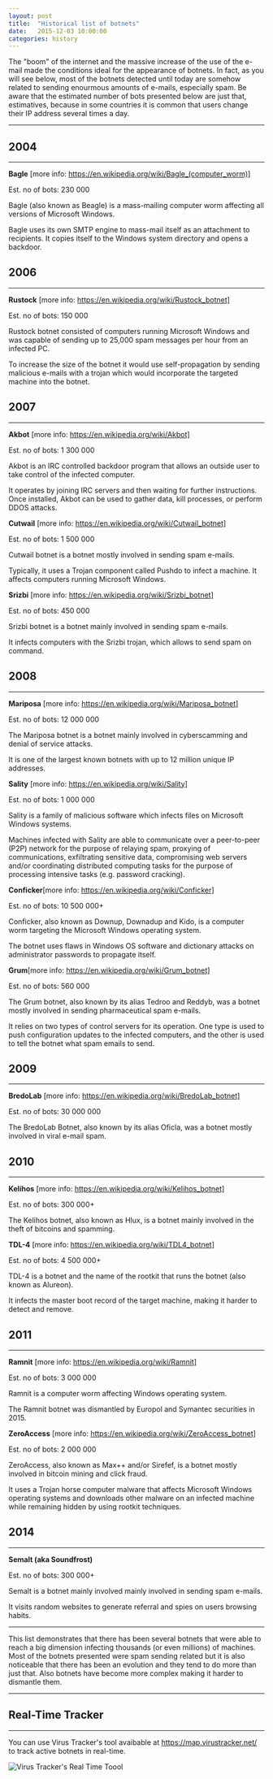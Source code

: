 ```yaml
---
layout: post
title:  "Historical list of botnets"
date:   2015-12-03 10:00:00
categories: history
---
```


The "boom" of the internet and the massive increase of the use of the e-mail made the conditions ideal for the appearance of botnets. In fact, as you will see below, most of the botnets detected until today are somehow related to sending enourmous amounts of e-mails, especially spam. Be aware that the estimated number of bots presented below are just that, estimatives, because in some countries it is common that users change their IP address several times a day.


----------


2004
----


----------


**Bagle** [more info: https://en.wikipedia.org/wiki/Bagle_(computer_worm)]

Est. no of bots: 230 000

Bagle (also known as Beagle) is a mass-mailing computer worm affecting all versions of Microsoft Windows.

Bagle uses its own SMTP engine to mass-mail itself as an attachment to recipients. It copies itself to the Windows system directory and opens a backdoor.


2006
----


----------


**Rustock** [more info: https://en.wikipedia.org/wiki/Rustock_botnet]

Est. no of bots: 150 000

Rustock botnet consisted of computers running Microsoft Windows and was capable of sending up to 25,000 spam messages per hour from an infected PC.

To increase the size of the botnet it would use self-propagation by sending malicious e-mails with a trojan which would incorporate the targeted machine into the botnet.


2007
----


----------


**Akbot** [more info: https://en.wikipedia.org/wiki/Akbot]

Est. no of bots: 1 300 000

Akbot is an IRC controlled backdoor program that allows an outside user to take control of the infected computer.

It operates by joining IRC servers and then waiting for further instructions. Once installed, Akbot can be used to gather data, kill processes, or perform DDOS attacks.
	
**Cutwail** [more info: https://en.wikipedia.org/wiki/Cutwail_botnet]

Est. no of bots: 1 500 000

Cutwail botnet is a botnet mostly involved in sending spam e-mails.

Typically, it uses a Trojan component called Pushdo to infect a machine. It affects computers running Microsoft Windows.
	
**Srizbi** [more info: https://en.wikipedia.org/wiki/Srizbi_botnet]

Est. no of bots: 450 000

Srizbi botnet is a botnet mainly involved in sending spam e-mails.

It infects computers with the Srizbi trojan, which allows to send spam on command.

2008
----


----------


	
**Mariposa** [more info: https://en.wikipedia.org/wiki/Mariposa_botnet]

Est. no of bots: 12 000 000

The Mariposa botnet is a botnet mainly involved in cyberscamming and denial of service attacks.

It is one of the largest known botnets with up to 12 million unique IP addresses.

**Sality** [more info: https://en.wikipedia.org/wiki/Sality]

Est. no of bots: 1 000 000

Sality is a family of malicious software which infects files on Microsoft Windows systems.

Machines infected with Sality are able to communicate over a peer-to-peer (P2P) network for the purpose of relaying spam, proxying of communications, exfiltrating sensitive data, compromising web servers and/or coordinating distributed computing tasks for the purpose of processing intensive tasks (e.g. password cracking).
	
**Conficker**[more info: https://en.wikipedia.org/wiki/Conficker]

Est. no of bots: 10 500 000+

Conficker, also known as Downup, Downadup and Kido, is a computer worm targeting the Microsoft Windows operating system.

The botnet uses flaws in Windows OS software and dictionary attacks on administrator passwords to propagate itself.

**Grum**[more info: https://en.wikipedia.org/wiki/Grum_botnet]

Est. no of bots: 560 000

The Grum botnet, also known by its alias Tedroo and Reddyb, was a botnet mostly involved in sending pharmaceutical spam e-mails.

It relies on two types of control servers for its operation. One type is used to push configuration updates to the infected computers, and the other is used to tell the botnet what spam emails to send. 

2009
----


----------


**BredoLab** [more info: https://en.wikipedia.org/wiki/BredoLab_botnet]

Est. no of bots: 30 000 000

The BredoLab Botnet, also known by its alias Oficla, was a botnet mostly involved in viral e-mail spam.
 

2010
----


----------


**Kelihos** [more info: https://en.wikipedia.org/wiki/Kelihos_botnet]

Est. no of bots: 300 000+

The Kelihos botnet, also known as Hlux, is a botnet mainly involved in the theft of bitcoins and spamming.

**TDL-4** [more info: https://en.wikipedia.org/wiki/TDL4_botnet]

Est. no of bots: 4 500 000+

TDL-4 is a botnet and the name of the rootkit that runs the botnet (also known as Alureon).

It infects the master boot record of the target machine, making it harder to detect and remove.

2011
----


----------


**Ramnit** [more info: https://en.wikipedia.org/wiki/Ramnit]

Est. no of bots: 3 000 000 

Ramnit is a computer worm affecting Windows operating system.

The Ramnit botnet was dismantled by Europol and Symantec securities in 2015.

**ZeroAccess** [more info: https://en.wikipedia.org/wiki/ZeroAccess_botnet]

Est. no of bots: 2 000 000

ZeroAccess, also known as Max++ and/or Sirefef, is a botnet mostly involved in bitcoin mining and click fraud.

It uses a Trojan horse computer malware that affects Microsoft Windows operating systems and downloads other malware on an infected machine while remaining hidden by using rootkit techniques.
	

2014
----


----------


**Semalt (aka Soundfrost)**

Est. no of bots: 300 000+

Semalt is a botnet mainly involved mainly involved in sending spam e-mails.

It visits random websites to generate referral and spies on users browsing habits.


----------


This list demonstrates that there has been several botnets that were able to reach a big dimension infecting thousands (or even millions) of machines. Most of the botnets presented were spam sending related but it is also noticeable that there has been an evolution and they tend to do more than just that. Also botnets have become more complex making it harder to dismantle them.


----------


Real-Time Tracker
----


----------

You can use Virus Tracker's tool avaibable at https://map.virustracker.net/ to track active botnets in real-time.

![Virus Tracker's Real Time Toool](http://s16.postimg.org/pie9sszlh/botnets_world_map.png)
